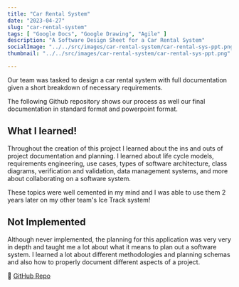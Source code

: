 ```yaml
---
title: "Car Rental System"
date: "2023-04-27"
slug: "car-rental-system"
tags: [ "Google Docs", "Google Drawing", "Agile" ]
description: "A Software Design Sheet for a Car Rental System"
socialImage: "../../src/images/car-rental-system/car-rental-sys-ppt.png"
thumbnail: "../../src/images/car-rental-system/car-rental-sys-ppt.png"

---
```


Our team was tasked to design a car rental system with full documentation given a short breakdown of necessary requirements.

The following Github repository shows our process as well our final documentation in standard format and powerpoint format.


## What I learned!

Throughout the creation of this project I learned about the ins and outs of project documentation and planning. I learned about life cycle models, requirements engineering, use cases, types of software architecture, class diagrams, verification and validation, data management systems, and more about collaborating on a software system. 

These topics were well cemented in my mind and I was able to use them 2 years later on my other team's Ice Track system! 

## Not Implemented

Although never implemented, the planning for this application was very very in depth and taught me a lot about what it means to plan out a software system. I learned a lot about different methodologies and planning schemas and also how to properly document different aspects of a project. 

🔗 [GitHub Repo](https://github.com/uhohgio/CS250-Sp23-Group19)